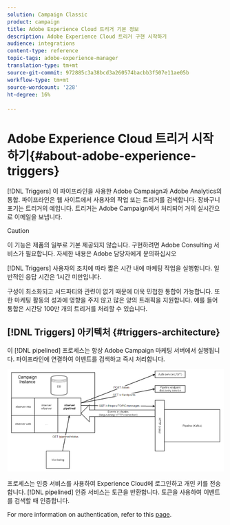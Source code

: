 ```yaml
---
solution: Campaign Classic
product: campaign
title: Adobe Experience Cloud 트리거 기본 정보
description: Adobe Experience Cloud 트리거 구현 시작하기
audience: integrations
content-type: reference
topic-tags: adobe-experience-manager
translation-type: tm+mt
source-git-commit: 972885c3a38bcd3a260574bacbb3f507e11ae05b
workflow-type: tm+mt
source-wordcount: '228'
ht-degree: 16%

---
```



# Adobe Experience Cloud 트리거 시작하기{#about-adobe-experience-triggers}

[!DNL Triggers] 이 파이프라인을 사용한 Adobe Campaign과 Adobe Analytics의 통합. 파이프라인은 웹 사이트에서 사용자의 작업 또는 트리거를 검색합니다. 장바구니 포기는 트리거의 예입니다. 트리거는 Adobe Campaign에서 처리되어 거의 실시간으로 이메일을 보냅니다.

>[!CAUTION]
>
>이 기능은 제품의 일부로 기본 제공되지 않습니다. 구현하려면 Adobe Consulting 서비스가 필요합니다. 자세한 내용은 Adobe 담당자에게 문의하십시오

[!DNL Triggers] 사용자의 조치에 따라 짧은 시간 내에 마케팅 작업을 실행합니다. 일반적인 응답 시간은 1시간 미만입니다.

구성이 최소화되고 서드파티와 관련이 없기 때문에 더욱 민첩한 통합이 가능합니다.
또한 마케팅 활동의 성과에 영향을 주지 않고 많은 양의 트래픽을 지원합니다. 예를 들어 통합은 시간당 100만 개의 트리거를 처리할 수 있습니다.

## [!DNL Triggers] 아키텍처 {#triggers-architecture}

이 [!DNL pipelined] 프로세스는 항상 Adobe Campaign 마케팅 서버에서 실행됩니다. 파이프라인에 연결하여 이벤트를 검색하고 즉시 처리합니다.

![](assets/triggers_2.png)

프로세스는 인증 서비스를 사용하여 Experience Cloud에 로그인하고 개인 키를 전송합니다. [!DNL pipelined] 인증 서비스는 토큰을 반환합니다. 토큰을 사용하여 이벤트를 검색할 때 인증합니다.

For more information on authentication, refer to this [page](../../integrations/using/configuring-adobe-io.md).
